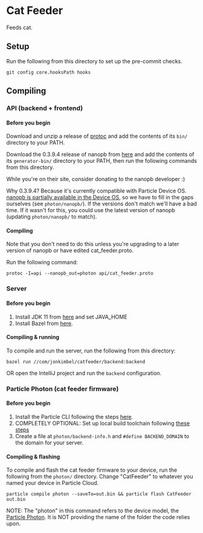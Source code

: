 # Cat Feeder

Feeds cat.

## Setup

Run the following from this directory to set up the pre-commit checks.

```
git config core.hooksPath hooks
```

## Compiling

### API (backend + frontend)

#### Before you begin

Download and unzip a release of
[protoc](https://github.com/protocolbuffers/protobuf/releases) and add the
contents of its `bin/` directory to your PATH.

Download the 0.3.9.4 release of nanopb from [here](https://jpa.kapsi.fi/nanopb/)
and add the contents of its `generator-bin/` directory to your PATH, then run
the following commands from this directory.

While you're on their site, consider donating to the nanopb developer :)

Why 0.3.9.4? Because it's currently compatible with Particle Device OS.
[nanopb is partially available in the Device OS](https://github.com/particle-iot/device-os/issues/1502),
so we have to fill in the gaps ourselves (see `photon/nanopb/`). If the versions
don't match we'll have a bad time. If it wasn't for this, you could use the
latest version of nanopb (updating `photon/nanopb/` to match).

#### Compiling

Note that you don't need to do this unless you're upgrading to a later version
of nanopb or have edited cat_feeder.proto.

Run the following command:

```
protoc -I=api --nanopb_out=photon api/cat_feeder.proto
```

### Server

#### Before you begin

1.  Install JDK 11 from [here](https://www.oracle.com/technetwork/java/javase/downloads/jdk11-downloads-5066655.html) and set JAVA_HOME
1.  Install Bazel from
[here](https://docs.bazel.build/versions/master/install-windows.html#installing-menu).

#### Compiling & running

To compile and run the server, run the following from this directory:

```
bazel run //com/jonkimbel/catfeeder/backend:backend
```

OR open the IntelliJ project and run the `backend` configuration.

### Particle Photon (cat feeder firmware)

#### Before you begin

1.  Install the Particle CLI following the steps
    [here](https://docs.particle.io/tutorials/developer-tools/cli/).
1.  COMPLETELY OPTIONAL: Set up local build toolchain following
    [these steps](https://docs.particle.io/tutorials/developer-tools/cli/#compile-and-flash-code-locally)
1.  Create a file at `photon/backend-info.h` and `#define BACKEND_DOMAIN` to the
    domain for your server.

#### Compiling & flashing

To compile and flash the cat feeder firmware to your device, run the following
from the `photon/` directory. Change "CatFeeder" to whatever you named your
device in Particle Cloud.

```
particle compile photon --saveTo=out.bin && particle flash CatFeeder out.bin
```

NOTE: The "photon" in this command refers to the device model, the
[Particle Photon](https://store.particle.io/collections/wifi/products/photon).
It is NOT providing the name of the folder the code relies upon.
